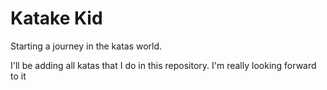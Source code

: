 # Katake Kid

Starting a journey in the katas world.

I'll be adding all katas that I do in this repository. I'm really looking forward to it
